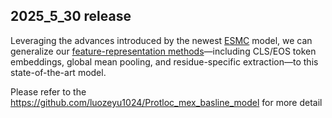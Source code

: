 ## 2025_5_30 release

Leveraging the advances introduced by the newest [ESMC](https://www.evolutionaryscale.ai/blog/esm-cambrian) model, we can  generalize our [feature-representation methods]( https://doi.org/10.1093/bib/bbad534)—including CLS/EOS token embeddings, global mean pooling, and residue-specific extraction—to this state-of-the-art model. 

Please refer to the https://github.com/luozeyu1024/Protloc_mex_basline_model for more detail
